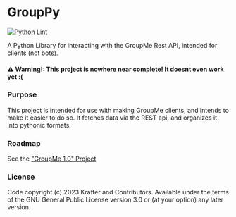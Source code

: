 # GroupPy
[![Python Lint](https://github.com/TheKrafter/GroupPy/actions/workflows/python-lint.yml/badge.svg)](https://github.com/TheKrafter/GroupPy/actions/workflows/python-lint.yml)

A Python Library for interacting with the GroupMe Rest API, intended for clients (not bots).

#### ⚠️ Warning!: This project is nowhere near complete! It doesnt even work yet :(

### Purpose
This project is intended for use with making GroupMe clients, and intends to make it easier to do so. It fetches data via the REST api, and organizes it into pythonic formats. 

### Roadmap
See the ["GroupMe 1.0" Project](https://github.com/users/TheKrafter/projects/1)

### License
Code copyright (c) 2023 Krafter and Contributors. Available under the terms of the GNU General Public License version 3.0 or (at your option) any later version.

<!--
## Helpful Documentation links:
OAuth - https://dev.groupme.com/tutorials/oauth
REST API - https://dev.groupme.com/docs/v3
How Responses are Structured - https://dev.groupme.com/docs/responses

REST3client - https://github.com/soda480/rest3client

 -->
